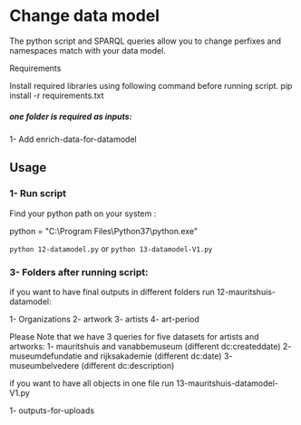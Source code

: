 # Change data model

The python script and SPARQL queries allow you to change perfixes and namespaces match with your data model.


Requirements

Install required libraries using following command before running script. pip install -r requirements.txt

##### one folder is required as inputs:

1- Add enrich-data-for-datamodel

## Usage

### 1- Run script

Find your python path on your system :

python = "C:\Program Files\Python37\python.exe"

`python 12-datamodel.py`
or 
`python 13-datamodel-V1.py`

### 3- Folders after running script:

if you want to have final outputs in different folders run 12-mauritshuis-datamodel:

1- Organizations
2- artwork
3- artists
4- art-period

Please Note that we have 3 queries for five datasets for artists and artworks:
1- mauritshuis and vanabbemuseum (different dc:createddate) 
2- museumdefundatie and rijksakademie (different dc:date)
3- museumbelvedere (different dc:description)

if you want to have all objects in one file run 13-mauritshuis-datamodel-V1.py

1- outputs-for-uploads